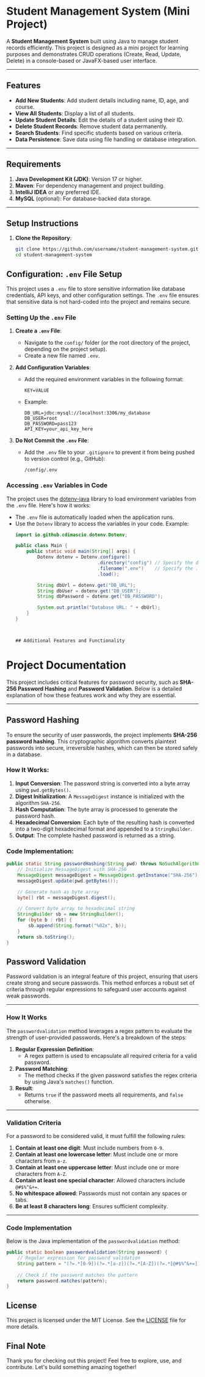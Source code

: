 # Student Management System (Mini Project)

A **Student Management System** built using Java to manage student records efficiently. This project is designed as a mini project for learning purposes and demonstrates CRUD operations (Create, Read, Update, Delete) in a console-based or JavaFX-based user interface.

---

## Features

- **Add New Students**: Add student details including name, ID, age, and course.
- **View All Students**: Display a list of all students.
- **Update Student Details**: Edit the details of a student using their ID.
- **Delete Student Records**: Remove student data permanently.
- **Search Students**: Find specific students based on various criteria.
- **Data Persistence**: Save data using file handling or database integration.

---


## Requirements

1. **Java Development Kit (JDK)**: Version 17 or higher.
2. **Maven**: For dependency management and project building.
3. **IntelliJ IDEA** or any preferred IDE.
4. **MySQL** (optional): For database-backed data storage.

---

## Setup Instructions

1. **Clone the Repository**:
   ```bash
   git clone https://github.com/username/student-management-system.git
   cd student-management-system

## Configuration: `.env` File Setup

This project uses a `.env` file to store sensitive information like database credentials, API keys, and other configuration settings. The `.env` file ensures that sensitive data is not hard-coded into the project and remains secure.

### Setting Up the `.env` File

1. **Create a `.env` File**:
   - Navigate to the `config/` folder (or the root directory of the project, depending on the project setup).
   - Create a new file named `.env`.

2. **Add Configuration Variables**:
   - Add the required environment variables in the following format:
     ```
     KEY=VALUE
     ```
   - Example:
     ```
     DB_URL=jdbc:mysql://localhost:3306/my_database
     DB_USER=root
     DB_PASSWORD=pass123
     API_KEY=your_api_key_here
     ```

3. **Do Not Commit the `.env` File**:
   - Add the `.env` file to your `.gitignore` to prevent it from being pushed to version control (e.g., GitHub):
     ```
     /config/.env
     ```

### Accessing `.env` Variables in Code

The project uses the [dotenv-java](https://github.com/cdimascio/dotenv-java) library to load environment variables from the `.env` file. Here's how it works:

- The `.env` file is automatically loaded when the application runs.
- Use the `Dotenv` library to access the variables in your code. Example:
  ```java
  import io.github.cdimascio.dotenv.Dotenv;

  public class Main {
      public static void main(String[] args) {
          Dotenv dotenv = Dotenv.configure()
                                .directory("config") // Specify the directory if not in the root
                                .filename(".env")    // Specify the .env filename
                                .load();

          String dbUrl = dotenv.get("DB_URL");
          String dbUser = dotenv.get("DB_USER");
          String dbPassword = dotenv.get("DB_PASSWORD");

          System.out.println("Database URL: " + dbUrl);
      }
  }



  ## Additional Features and Functionality

# Project Documentation

This project includes critical features for password security, such as **SHA-256 Password Hashing** and **Password Validation**. Below is a detailed explanation of how these features work and why they are essential.

---

## Password Hashing

To ensure the security of user passwords, the project implements **SHA-256 password hashing**. This cryptographic algorithm converts plaintext passwords into secure, irreversible hashes, which can then be stored safely in a database.

### How It Works:
1. **Input Conversion**: The password string is converted into a byte array using `pwd.getBytes()`.
2. **Digest Initialization**: A `MessageDigest` instance is initialized with the algorithm `SHA-256`.
3. **Hash Computation**: The byte array is processed to generate the password hash.
4. **Hexadecimal Conversion**: Each byte of the resulting hash is converted into a two-digit hexadecimal format and appended to a `StringBuilder`.
5. **Output**: The complete hashed password is returned as a string.

### Code Implementation:
```java
public static String passwordHashing(String pwd) throws NoSuchAlgorithmException {
    // Initialize MessageDigest with SHA-256
    MessageDigest messageDigest = MessageDigest.getInstance("SHA-256");
    messageDigest.update(pwd.getBytes());

    // Generate hash as byte array
    byte[] rbt = messageDigest.digest();

    // Convert byte array to hexadecimal string
    StringBuilder sb = new StringBuilder();
    for (byte b : rbt) {
        sb.append(String.format("%02x", b));
    }
    return sb.toString();
}
```
## Password Validation

Password validation is an integral feature of this project, ensuring that users create strong and secure passwords. This method enforces a robust set of criteria through regular expressions to safeguard user accounts against weak passwords.

---

### How It Works

The `passwordvalidation` method leverages a regex pattern to evaluate the strength of user-provided passwords. Here's a breakdown of the steps:

1. **Regular Expression Definition**:
   - A regex pattern is used to encapsulate all required criteria for a valid password.
2. **Password Matching**:
   - The method checks if the given password satisfies the regex criteria by using Java's `matches()` function.
3. **Result**:
   - Returns `true` if the password meets all requirements, and `false` otherwise.

---

### Validation Criteria

For a password to be considered valid, it must fulfill the following rules:
1. **Contain at least one digit**: Must include numbers from `0-9`.
2. **Contain at least one lowercase letter**: Must include one or more characters from `a-z`.
3. **Contain at least one uppercase letter**: Must include one or more characters from `A-Z`.
4. **Contain at least one special character**: Allowed characters include `@#$%^&+=`.
5. **No whitespace allowed**: Passwords must not contain any spaces or tabs.
6. **Be at least 8 characters long**: Ensures sufficient complexity.

---

### Code Implementation

Below is the Java implementation of the `passwordvalidation` method:

```java
public static boolean passwordvalidation(String password) {
    // Regular expression for password validation
    String pattern = "(?=.*[0-9])(?=.*[a-z])(?=.*[A-Z])(?=.*[@#$%^&+=])(?=\\S+$).{8,}";
    
    // Check if the password matches the pattern
    return password.matches(pattern);
}
```
## License

This project is licensed under the MIT License. See the [LICENSE](LICENSE) file for more details.

## Final Note

Thank you for checking out this project! Feel free to explore, use, and contribute. Let's build something amazing together!







